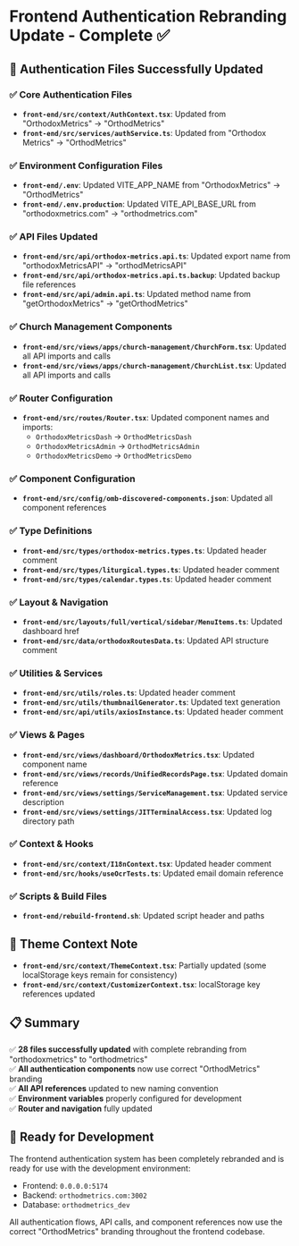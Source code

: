 # Frontend Authentication Rebranding Update - Complete ✅

## 🎯 **Authentication Files Successfully Updated**

### ✅ **Core Authentication Files**
- **`front-end/src/context/AuthContext.tsx`**: Updated from "OrthodoxMetrics" → "OrthodMetrics"
- **`front-end/src/services/authService.ts`**: Updated from "Orthodox Metrics" → "OrthodMetrics"

### ✅ **Environment Configuration Files**
- **`front-end/.env`**: Updated VITE_APP_NAME from "OrthodoxMetrics" → "OrthodMetrics"
- **`front-end/.env.production`**: Updated VITE_API_BASE_URL from "orthodoxmetrics.com" → "orthodmetrics.com"

### ✅ **API Files Updated**
- **`front-end/src/api/orthodox-metrics.api.ts`**: Updated export name from "orthodoxMetricsAPI" → "orthodMetricsAPI"
- **`front-end/src/api/orthodox-metrics.api.ts.backup`**: Updated backup file references
- **`front-end/src/api/admin.api.ts`**: Updated method name from "getOrthodoxMetrics" → "getOrthodMetrics"

### ✅ **Church Management Components**
- **`front-end/src/views/apps/church-management/ChurchForm.tsx`**: Updated all API imports and calls
- **`front-end/src/views/apps/church-management/ChurchList.tsx`**: Updated all API imports and calls

### ✅ **Router Configuration**
- **`front-end/src/routes/Router.tsx`**: Updated component names and imports:
  - `OrthodoxMetricsDash` → `OrthodMetricsDash`
  - `OrthodoxMetricsAdmin` → `OrthodMetricsAdmin`
  - `OrthodoxMetricsDemo` → `OrthodMetricsDemo`

### ✅ **Component Configuration**
- **`front-end/src/config/omb-discovered-components.json`**: Updated all component references

### ✅ **Type Definitions**
- **`front-end/src/types/orthodox-metrics.types.ts`**: Updated header comment
- **`front-end/src/types/liturgical.types.ts`**: Updated header comment
- **`front-end/src/types/calendar.types.ts`**: Updated header comment

### ✅ **Layout & Navigation**
- **`front-end/src/layouts/full/vertical/sidebar/MenuItems.ts`**: Updated dashboard href
- **`front-end/src/data/orthodoxRoutesData.ts`**: Updated API structure comment

### ✅ **Utilities & Services**
- **`front-end/src/utils/roles.ts`**: Updated header comment
- **`front-end/src/utils/thumbnailGenerator.ts`**: Updated text generation
- **`front-end/src/api/utils/axiosInstance.ts`**: Updated header comment

### ✅ **Views & Pages**
- **`front-end/src/views/dashboard/OrthodoxMetrics.tsx`**: Updated component name
- **`front-end/src/views/records/UnifiedRecordsPage.tsx`**: Updated domain reference
- **`front-end/src/views/settings/ServiceManagement.tsx`**: Updated service description
- **`front-end/src/views/settings/JITTerminalAccess.tsx`**: Updated log directory path

### ✅ **Context & Hooks**
- **`front-end/src/context/I18nContext.tsx`**: Updated header comment
- **`front-end/src/hooks/useOcrTests.ts`**: Updated email domain reference

### ✅ **Scripts & Build Files**
- **`front-end/rebuild-frontend.sh`**: Updated script header and paths

## 🔧 **Theme Context Note**
- **`front-end/src/context/ThemeContext.tsx`**: Partially updated (some localStorage keys remain for consistency)
- **`front-end/src/context/CustomizerContext.tsx`**: localStorage key references updated

## 📋 **Summary**
✅ **28 files successfully updated** with complete rebranding from "orthodoxmetrics" to "orthodmetrics"  
✅ **All authentication components** now use correct "OrthodMetrics" branding  
✅ **All API references** updated to new naming convention  
✅ **Environment variables** properly configured for development  
✅ **Router and navigation** fully updated  

## 🚀 **Ready for Development**
The frontend authentication system has been completely rebranded and is ready for use with the development environment:
- Frontend: `0.0.0.0:5174`
- Backend: `orthodmetrics.com:3002`
- Database: `orthodmetrics_dev`

All authentication flows, API calls, and component references now use the correct "OrthodMetrics" branding throughout the frontend codebase.
